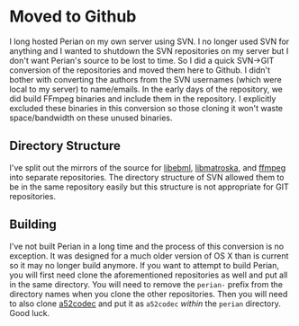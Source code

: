 # Moved to Github

I long hosted Perian on my own server using SVN.  I no longer used SVN for anything and I wanted to shutdown the SVN repositories on my server but I don't want Perian's source to be lost to time.  So I did a quick SVN->GIT conversion of the repositories and moved them here to Github.  I didn't bother with converting the authors from the SVN usernames (which were local to my server) to name/emails.  In the early days of the repository, we did build FFmpeg binaries and include them in the repository.  I explicitly excluded these binaries in this conversion so those cloning it won't waste space/bandwidth on these unused binaries.

## Directory Structure
I've split out the mirrors of the source for [libebml](//github.com/gbooker/perian-libebml), [libmatroska](//github.com/gbooker/perian-libmatroska), and [ffmpeg](//github.com/gbooker/perian-ffmpeg) into separate repositories.  The directory structure of SVN allowed them to be in the same repository easily but this structure is not appropriate for GIT repositories.

## Building
I've not built Perian in a long time and the process of this conversion is no exception.  It was designed for a much older version of OS X than is current so it may no longer build anymore.  If you want to attempt to build Perian, you will first need clone the aforementioned repositories as well and put all in the same directory.  You will need to remove the `perian-` prefix from the directory names when you clone the other repositories.  Then you will need to also clone [a52codec](//github.com/gbooker/a52codec) and put it as `a52codec` _within_ the `perian` directory.  Good luck.
